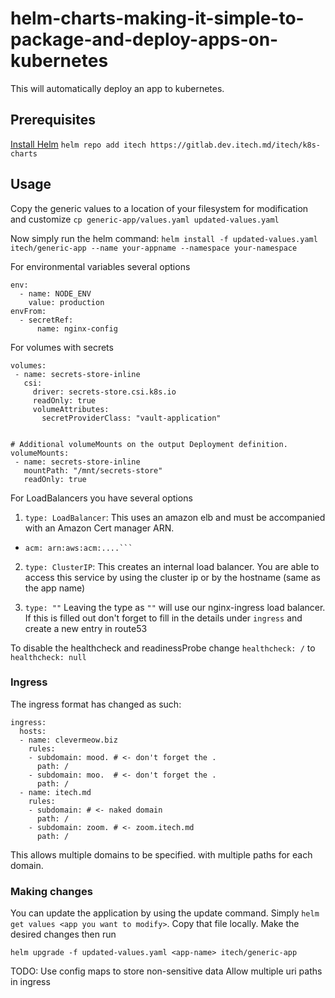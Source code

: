 # helm-charts-making-it-simple-to-package-and-deploy-apps-on-kubernetes

This will automatically deploy an app to kubernetes.

## Prerequisites
[Install Helm](https://github.com/kubernetes/helm#install)
`helm repo add itech https://gitlab.dev.itech.md/itech/k8s-charts`

## Usage

Copy the generic values to a location of your filesystem for modification and customize
`cp generic-app/values.yaml updated-values.yaml`

Now simply run the helm command:
`helm install -f updated-values.yaml itech/generic-app --name your-appname --namespace your-namespace`

For environmental variables several options 

  ```
  env:
    - name: NODE_ENV
      value: production
  envFrom: 
    - secretRef:
        name: nginx-config
   ```

For volumes with secrets 

  ```
volumes:
   - name: secrets-store-inline
     csi:
       driver: secrets-store.csi.k8s.io
       readOnly: true
       volumeAttributes:
         secretProviderClass: "vault-application"


# Additional volumeMounts on the output Deployment definition.
volumeMounts:
   - name: secrets-store-inline
     mountPath: "/mnt/secrets-store"
     readOnly: true
   ```

For LoadBalancers you have several options

1) `type: LoadBalancer`: This uses an amazon elb and must be accompanied with an Amazon Cert manager ARN.

* ```type: LoadBalancer
  acm: arn:aws:acm:....```

2) `type: ClusterIP`: This creates an internal load balancer. You are able to access this service by using the cluster ip or by the hostname (same as the app name)

3) `type: ""` Leaving the type as `""` will use our nginx-ingress load balancer. If this is filled out don't forget to fill in the details under `ingress` and create a new entry in route53

To disable the healthcheck and readinessProbe change `healthcheck: /` to `healthcheck: null`


### Ingress
The ingress format has changed as such:

```
ingress:
  hosts:
  - name: clevermeow.biz
    rules:
    - subdomain: mood. # <- don't forget the .
      path: /
    - subdomain: moo.  # <- don't forget the .
      path: /
  - name: itech.md
    rules:
    - subdomain: # <- naked domain
      path: /
    - subdomain: zoom. # <- zoom.itech.md
      path: /
```
This allows multiple domains to be specified. with multiple paths for each domain.

### Making changes

You can update the application by using the update command. Simply `helm get values <app you want to modify>`. Copy that file locally. Make the desired changes then run

`helm upgrade -f updated-values.yaml <app-name> itech/generic-app`

TODO:
Use config maps to store non-sensitive data
Allow multiple uri paths in ingress